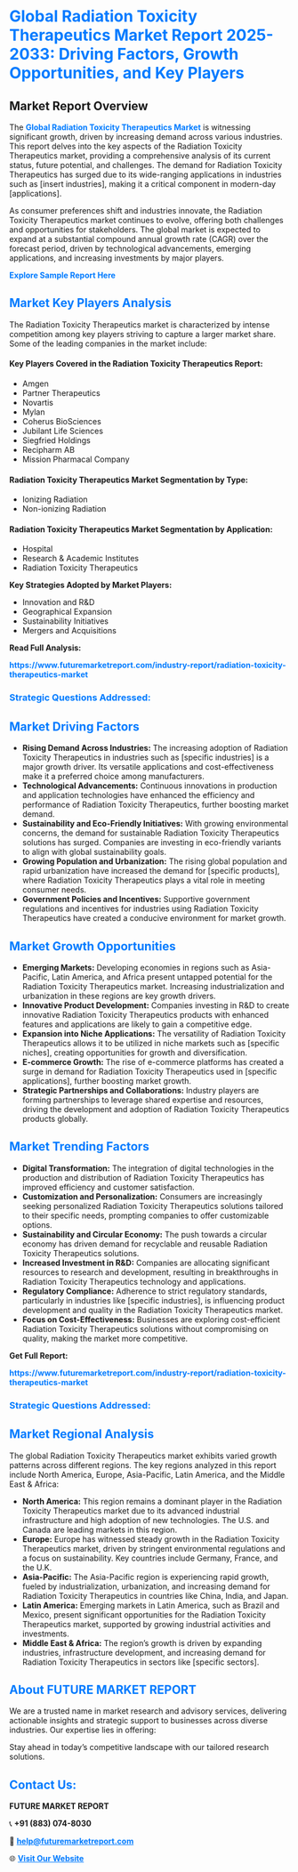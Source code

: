 <h1 style="color: #007BFF;">Global Radiation Toxicity Therapeutics Market Report 2025-2033: Driving Factors, Growth Opportunities, and Key Players</h1>

<section id="overview">
<h2>Market Report Overview</h2>
<p>The <a href="https://www.futuremarketreport.com/industry-report/radiation-toxicity-therapeutics-market" style="color: #007BFF; text-decoration: none;"><strong>Global Radiation Toxicity Therapeutics Market</strong></a> is witnessing significant growth, driven by increasing demand across various industries. This report delves into the key aspects of the Radiation Toxicity Therapeutics market, providing a comprehensive analysis of its current status, future potential, and challenges. The demand for Radiation Toxicity Therapeutics has surged due to its wide-ranging applications in industries such as [insert industries], making it a critical component in modern-day [applications].</p>
<p>As consumer preferences shift and industries innovate, the Radiation Toxicity Therapeutics market continues to evolve, offering both challenges and opportunities for stakeholders. The global market is expected to expand at a substantial compound annual growth rate (CAGR) over the forecast period, driven by technological advancements, emerging applications, and increasing investments by major players.</p>
</section>

<section id="overview">
<p><a href="https://www.futuremarketreport.com/request-sample/reportId=127198" style="color: #007BFF; text-decoration: none;"><strong>Explore Sample Report Here</strong></a></p>
</section>

<section id="key-players">
<h2 style="color: #007BFF;">Market Key Players Analysis</h2>
<p>The Radiation Toxicity Therapeutics market is characterized by intense competition among key players striving to capture a larger market share. Some of the leading companies in the market include:</p>
<h4>Key Players Covered in the Radiation Toxicity Therapeutics Report:</h4>
<ul><li>Amgen</li><li>Partner Therapeutics</li><li>Novartis</li><li>Mylan</li><li>Coherus BioSciences</li><li>Jubilant Life Sciences</li><li>Siegfried Holdings</li><li>Recipharm AB</li><li>Mission Pharmacal Company</li></ul>
<h4>Radiation Toxicity Therapeutics Market Segmentation by Type:</h4>
<ul><li>Ionizing Radiation</li><li>Non-ionizing Radiation</li></ul>

<h4>Radiation Toxicity Therapeutics Market Segmentation by Application:</h4>
<ul><li>Hospital</li><li>Research &amp; Academic Institutes</li><li>Radiation Toxicity Therapeutics</li></ul>
<p><strong>Key Strategies Adopted by Market Players:</strong></p>
<ul>
<li>Innovation and R&D</li>
<li>Geographical Expansion</li>
<li>Sustainability Initiatives</li>
<li>Mergers and Acquisitions</li>
</ul>
</section>

<section>
<p><strong>Read Full Analysis: </strong></p><a href="https://www.futuremarketreport.com/industry-report/radiation-toxicity-therapeutics-market" style="color: #007BFF; text-decoration: none;"><strong>https://www.futuremarketreport.com/industry-report/radiation-toxicity-therapeutics-market</strong></a>
<h3 style="color: #007BFF;">Strategic Questions Addressed:</h3>
</section>

<section id="driving-factors">
<h2 style="color: #007BFF;">Market Driving Factors</h2>
<ul>
<li><strong>Rising Demand Across Industries:</strong> The increasing adoption of Radiation Toxicity Therapeutics in industries such as [specific industries] is a major growth driver. Its versatile applications and cost-effectiveness make it a preferred choice among manufacturers.</li>
<li><strong>Technological Advancements:</strong> Continuous innovations in production and application technologies have enhanced the efficiency and performance of Radiation Toxicity Therapeutics, further boosting market demand.</li>
<li><strong>Sustainability and Eco-Friendly Initiatives:</strong> With growing environmental concerns, the demand for sustainable Radiation Toxicity Therapeutics solutions has surged. Companies are investing in eco-friendly variants to align with global sustainability goals.</li>
<li><strong>Growing Population and Urbanization:</strong> The rising global population and rapid urbanization have increased the demand for [specific products], where Radiation Toxicity Therapeutics plays a vital role in meeting consumer needs.</li>
<li><strong>Government Policies and Incentives:</strong> Supportive government regulations and incentives for industries using Radiation Toxicity Therapeutics have created a conducive environment for market growth.</li>
</ul>
</section>

<section id="growth-opportunities">
<h2 style="color: #007BFF;">Market Growth Opportunities</h2>
<ul>
<li><strong>Emerging Markets:</strong> Developing economies in regions such as Asia-Pacific, Latin America, and Africa present untapped potential for the Radiation Toxicity Therapeutics market. Increasing industrialization and urbanization in these regions are key growth drivers.</li>
<li><strong>Innovative Product Development:</strong> Companies investing in R&D to create innovative Radiation Toxicity Therapeutics products with enhanced features and applications are likely to gain a competitive edge.</li>
<li><strong>Expansion into Niche Applications:</strong> The versatility of Radiation Toxicity Therapeutics allows it to be utilized in niche markets such as [specific niches], creating opportunities for growth and diversification.</li>
<li><strong>E-commerce Growth:</strong> The rise of e-commerce platforms has created a surge in demand for Radiation Toxicity Therapeutics used in [specific applications], further boosting market growth.</li>
<li><strong>Strategic Partnerships and Collaborations:</strong> Industry players are forming partnerships to leverage shared expertise and resources, driving the development and adoption of Radiation Toxicity Therapeutics products globally.</li>
</ul>
</section>

<section id="trending-factors">
<h2 style="color: #007BFF;">Market Trending Factors</h2>
<ul>
<li><strong>Digital Transformation:</strong> The integration of digital technologies in the production and distribution of Radiation Toxicity Therapeutics has improved efficiency and customer satisfaction.</li>
<li><strong>Customization and Personalization:</strong> Consumers are increasingly seeking personalized Radiation Toxicity Therapeutics solutions tailored to their specific needs, prompting companies to offer customizable options.</li>
<li><strong>Sustainability and Circular Economy:</strong> The push towards a circular economy has driven demand for recyclable and reusable Radiation Toxicity Therapeutics solutions.</li>
<li><strong>Increased Investment in R&D:</strong> Companies are allocating significant resources to research and development, resulting in breakthroughs in Radiation Toxicity Therapeutics technology and applications.</li>
<li><strong>Regulatory Compliance:</strong> Adherence to strict regulatory standards, particularly in industries like [specific industries], is influencing product development and quality in the Radiation Toxicity Therapeutics market.</li>
<li><strong>Focus on Cost-Effectiveness:</strong> Businesses are exploring cost-efficient Radiation Toxicity Therapeutics solutions without compromising on quality, making the market more competitive.</li>
</ul>
</section>

<section>
<p><strong>Get Full Report: </strong></p><a href="https://www.futuremarketreport.com/industry-report/radiation-toxicity-therapeutics-market" style="color: #007BFF; text-decoration: none;"><strong>https://www.futuremarketreport.com/industry-report/radiation-toxicity-therapeutics-market</strong></a>
<h3 style="color: #007BFF;">Strategic Questions Addressed:</h3>
</section>


<section id="regional-analysis">
<h2 style="color: #007BFF;">Market Regional Analysis</h2>
<p>The global Radiation Toxicity Therapeutics market exhibits varied growth patterns across different regions. The key regions analyzed in this report include North America, Europe, Asia-Pacific, Latin America, and the Middle East & Africa:</p>
<ul>
<li><strong>North America:</strong> This region remains a dominant player in the Radiation Toxicity Therapeutics market due to its advanced industrial infrastructure and high adoption of new technologies. The U.S. and Canada are leading markets in this region.</li>
<li><strong>Europe:</strong> Europe has witnessed steady growth in the Radiation Toxicity Therapeutics market, driven by stringent environmental regulations and a focus on sustainability. Key countries include Germany, France, and the U.K.</li>
<li><strong>Asia-Pacific:</strong> The Asia-Pacific region is experiencing rapid growth, fueled by industrialization, urbanization, and increasing demand for Radiation Toxicity Therapeutics in countries like China, India, and Japan.</li>
<li><strong>Latin America:</strong> Emerging markets in Latin America, such as Brazil and Mexico, present significant opportunities for the Radiation Toxicity Therapeutics market, supported by growing industrial activities and investments.</li>
<li><strong>Middle East & Africa:</strong> The region’s growth is driven by expanding industries, infrastructure development, and increasing demand for Radiation Toxicity Therapeutics in sectors like [specific sectors].</li>
</ul>
</section>

<footer>
<h2 style="color: #007BFF;">About FUTURE MARKET REPORT</h2>
<p>We are a trusted name in market research and advisory services, delivering actionable insights and strategic support to businesses across diverse industries. Our expertise lies in offering:</p>

<p>Stay ahead in today’s competitive landscape with our tailored research solutions.</p>

<h2 style="color: #007BFF;">Contact Us:</h2>
<p><strong>FUTURE MARKET REPORT</strong></p>
<p>📞 <strong>+91 (883) 074-8030</strong></p>
<p>📧 <strong><a href="mailto:help@futuremarketreport.com" style="color: #007BFF;">help@futuremarketreport.com</a></strong></p>
<p>🌐 <strong><a href="https://www.futuremarketreport.com/" style="color: #007BFF;">Visit Our Website</a></strong></p>
</footer>